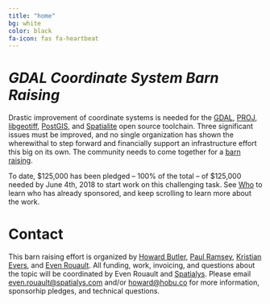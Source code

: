 ```yaml
---
title: "home"
bg: white
color: black
fa-icon: fas fa-heartbeat
---
```


# *GDAL Coordinate System Barn Raising*

Drastic improvement of coordinate systems is needed for the
[GDAL](http://gdal.org), [PROJ](https://proj4.org),
[libgeotiff](https://trac.osgeo.org/geotiff), [PostGIS](http://postgis.net), and
[Spatialite](https://www.gaia-gis.it/fossil/libspatialite/index) open source
toolchain. Three significant issues must be improved, and no single
organization has shown the wherewithal to step forward and financially support
an infrastructure effort this big on its own.  The community needs to come
together for a [barn raising](https://en.wikipedia.org/wiki/Barn_raising).

To date, $125,000 has been pledged – 100% of the total – of $125,000 needed by
June 4th, 2018 to start work on this challenging task. See [Who](#who) to
learn who has already sponsored, and keep scrolling to learn more about the work.


# Contact

This barn raising effort is organized by [Howard Butler](https://hobu.co),
[Paul Ramsey](http://blog.cleverelephant.ca/), [Kristian
Evers](http://sdfe.dk/), and [Even
Rouault](https://www.spatialys.com/en/about/).  All funding, work, invoicing,
and questions about the topic will be coordinated by Even Rouault and
[Spatialys](https://www.spatialys.com/en/home/). Please email
even.rouault@spatialys.com and/or howard@hobu.co for more information,
sponsorhip pledges, and technical questions.




